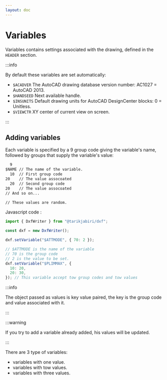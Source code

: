 ```yaml
---
layout: doc
---
```


# Variables

Variables contains settings associated with the drawing, defined in the `HEADER` section.

:::info

By default these variables are set automatically:

- `$ACADVER` The AutoCAD drawing database version number: AC1027 = AutoCAD 2013.
- `$HANDSEED` Next available handle.
- `$INSUNITS` Default drawing units for AutoCAD DesignCenter blocks: 0 = Unitless.
- `$VIEWCTR` XY center of current view on screen.

:::

## Adding variables

Each variable is specified by a 9 group code giving the variable's name, followed by groups that supply the variable's value:

```txt
  9
$NAME // The name of the variable.
  10  // First group code
20    // The value assocoated
  20  // Second group code
20    // The value assocoated
// And so on...

// These values are random.
```

Javascript code :

```js
import { DxfWriter } from "@tarikjabiri/dxf";

const dxf = new DxfWriter();

dxf.setVariable("$ATTMODE", { 70: 2 });

// $ATTMODE is the name of the variable
// 70 is the group code
// 2 is the value to be set.
dxf.setVariable("$PLIMMAX", {
  10: 20,
  20: 30,
}); // This variable accept tow group codes and tow values
```

:::info

The object passed as values is key value paired, the key is the group code and value associated with it.

:::

:::warning

If you try to add a variable already added, his values will be updated.

:::

There are 3 type of variables:

- variables with one value.
- variables with tow values.
- variables with three values.
